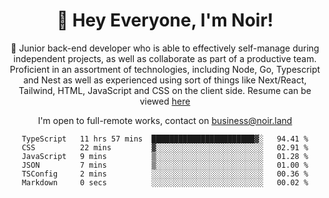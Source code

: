 <div align="center">

<h1 align="center">👋 Hey Everyone, I'm Noir! </h1>
  
<p>
  
 🎉 Junior back-end developer who is able to effectively self-manage during independent projects, as well as collaborate as part of a productive team. Proficient in an assortment of technologies, including Node, Go, Typescript and Nest as well as experienced using sort of things like Next/React, Tailwind, HTML, JavaScript and CSS on the client side. Resume can be viewed [here](https://cdn.noir.land/resume)

</p>
   
<p align="center">

  I'm open to full-remote works, contact on [business@noir.land](mailto:business@noir.land) 
 
 </p>
   

  
<!--START_SECTION:waka-->

```text
TypeScript   11 hrs 57 mins  ███████████████████████▓░   94.41 %
CSS          22 mins         ▓░░░░░░░░░░░░░░░░░░░░░░░░   02.91 %
JavaScript   9 mins          ▒░░░░░░░░░░░░░░░░░░░░░░░░   01.28 %
JSON         7 mins          ▒░░░░░░░░░░░░░░░░░░░░░░░░   01.00 %
TSConfig     2 mins          ░░░░░░░░░░░░░░░░░░░░░░░░░   00.36 %
Markdown     0 secs          ░░░░░░░░░░░░░░░░░░░░░░░░░   00.02 %
```

<!--END_SECTION:waka-->
